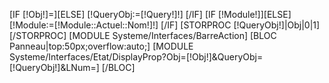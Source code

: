[IF [!Obj!]=][ELSE]
	[!QueryObj:=[!Query!]!]
[/IF]
[IF [!Module!]][ELSE]
	[!Module:=[!Module::Actuel::Nom!]!]
[/IF]
[STORPROC [!QueryObj!]|Obj|0|1][/STORPROC]
[MODULE Systeme/Interfaces/BarreAction]
[BLOC Panneau|top:50px;overflow:auto;]
	[MODULE Systeme/Interfaces/Etat/DisplayProp?Obj=[!Obj!]&QueryObj=[!QueryObj!]&LNum=]
[/BLOC]
